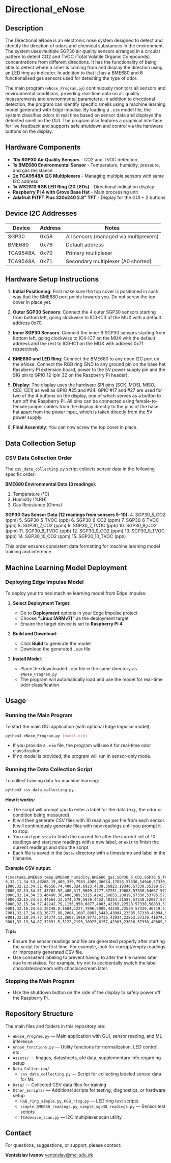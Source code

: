 # Directional_eNose

## Description

The Directional eNose is an electronic nose system designed to detect and identify the direction of odors and chemical substances in the environment. The system uses multiple SGP30 air quality sensors arranged in a circular pattern to detect CO2 and TVOC (Total Volatile Organic Compounds) concentrations from different directions. It has the functionality of being able to detect where a smell is coming from and display the direction using an LED ring as indicator. In addition to that it has a BME680 and 6 functionalised gas sensors used for detecting the type of odor.

The main program (`eNose_Program.py`) continuously monitors all sensors and environmental conditions, providing real-time data on air quality measurements and environmental parameters. In addition to directional detection, the program can identify specific smells using a machine learning model generated with Edge Impulse. By loading a `.eim` model file, the system classifies odors in real time based on sensor data and displays the detected smell on the GUI. The program also features a graphical interface for live feedback and supports safe shutdown and control via the hardware buttons on the display.

## Hardware Components

- **10x SGP30 Air Quality Sensors** - CO2 and TVOC detection
- **1x BME680 Environmental Sensor** - Temperature, humidity, pressure, and gas resistance
- **2x TCA9548A I2C Multiplexers** - Managing multiple sensors with same I2C address
- **1x WS2813 RGB LED Ring (20 LEDs)** - Directional indication display
- **Raspberry Pi 4 with Grove Base Hat** - Main processing unit
- **Adafruit PiTFT Plus 320x240 2.8" TFT** - Display for the GUI + 2 buttons

## Device I2C Addresses

| Device | Address | Notes |
|--------|---------|-------|
| SGP30 | 0x58 | All sensors (managed via multiplexers) |
| BME680 | 0x76 | Default address |
| TCA9548A | 0x70 | Primary multiplexer |
| TCA9548A | 0x71 | Secondary multiplexer (A0 shorted) |

## Hardware Setup Instructions

1. **Initial Positioning**: First make sure the top cover is positioned in such way that the BME680 port points towards you. Do not screw the top cover in place yet.

2. **Outer SGP30 Sensors**: Connect the 4 outer SGP30 sensors starting from bottom left, going clockwise to IC0-IC3 of the MUX with a default address 0x70.

3. **Inner SGP30 Sensors**: Connect the inner 6 SGP30 sensors starting from bottom left, going clockwise to IC4-IC7 on the MUX with the default address and the rest to IC0-IC1 on the MUX with address 0x71 respectively.

4. **BME680 and LED Ring**: Connect the BME680 to any open I2C port on the eNose. Connect the RGB ring GND to any ground pin on the base hat Raspberry Pi extension board, power to the 5V power supply pin and the SIG pin to GPIO 12 (pin 32 on the Raspberry Pi header).

5. **Display**: The display uses the hardware SPI pins (SCK, MOSI, MISO, CE0, CE1) as well as GPIO
#25 and #24. GPIO #17 and #27 are used for two of the 4 buttons on the display, one of which serves as a button to turn off the Raspberry Pi. All pins can be connected using female-to-female jumper cables from the display directly to the pins of the base hat apart from the power input, which is taken directly from the 5V power supply.

6. **Final Assembly**: You can now screw the top cover in place.

## Data Collection Setup

### CSV Data Collection Order

The `csv_data_collecting.py` script collects sensor data in the following specific order:

**BME680 Environmental Data (3 readings):**
1. Temperature (°C)
2. Humidity (%RH)
3. Gas Resistance (Ohms)

**SGP30 Gas Sensor Data (12 readings from sensors 5-10):**
4. SGP30_5_CO2 (ppm)
5. SGP30_5_TVOC (ppb)
6. SGP30_6_CO2 (ppm)
7. SGP30_6_TVOC (ppb)
8. SGP30_7_CO2 (ppm)
9. SGP30_7_TVOC (ppb)
10. SGP30_8_CO2 (ppm)
11. SGP30_8_TVOC (ppb)
12. SGP30_9_CO2 (ppm)
13. SGP30_9_TVOC (ppb)
14. SGP30_10_CO2 (ppm)
15. SGP30_10_TVOC (ppb)

This order ensures consistent data formatting for machine learning model training and inference.

## Machine Learning Model Deployment

### Deploying Edge Impulse Model

To deploy your trained machine learning model from Edge Impulse:

1. **Select Deployment Target**: 
   - Go to **Deployment** options in your Edge Impulse project
   - Choose **"Linux (ARMv7)"** as the deployment target
   - Ensure the target device is set to **Raspberry Pi 4**

2. **Build and Download**:
   - Click **Build** to generate the model
   - Download the generated `.eim` file

3. **Install Model**:
   - Place the downloaded `.eim` file in the same directory as `eNose_Program.py`
   - The program will automatically load and use the model for real-time odor classification

## Usage

### Running the Main Program

To start the main GUI application (with optional Edge Impulse model):

```bash
python3 eNose_Program.py [model.eim]
```

- If you provide a `.eim` file, the program will use it for real-time odor classification.
- If no model is provided, the program will run in sensor-only mode.

### Running the Data Collection Script

To collect training data for machine learning:

```bash
python3 csv_data_collecting.py
```

**How it works:**
- The script will prompt you to enter a label for the data (e.g., the odor or condition being measured).
- It will then generate CSV files with 10 readings per file from each sensor. It will continuously generate files with new readings until you prompt it to stop.
- You can type `stop` to finish the current file after the current set of 10 readings and start new readings with a new label, or `exit` to finish the current readings and stop the script.
- Each file is saved in the `Data/` directory with a timestamp and label in the filename.

**Example CSV output:**

```
timestamp,BME680_temp,BME680_humidity,BME680_gas,SGP30_5_CO2,SGP30_5_TVOC,SGP30_6_CO2,SGP30_6_TVOC,SGP30_7_CO2,SGP30_7_TVOC,SGP30_8_CO2,SGP30_8_TVOC,SGP30_9_CO2,SGP30_9_TVOC,SGP30_10_CO2,SGP30_10_TVOC
0,32.11,34.53,49268.19,400,339,7983,4989,36654,17858,57330,54946,57330,57630,9512,6980
1000,32.12,34.51,48556.74,400,324,6923,4738,36923,18346,57330,55399,57330,57142,9373,6915
2000,32.13,34.51,47702.57,400,317,5609,4277,37251,19008,57330,54667,57330,57734,9547,7025
3000,32.14,34.53,46490.36,400,389,5325,4242,38653,20019,57330,53795,57330,58292,10323,7644
4000,32.15,34.53,44664.33,574,578,5939,4452,40354,21587,57330,52087,57330,59024,11070,8139
5000,32.15,34.57,42242.79,1156,950,6877,4803,42263,22528,57330,50833,57330,59303,11325,8308
6001,32.16,34.63,39248.0,1684,1227,7896,5089,43248,23539,57330,46719,57330,59442,11354,8387
7001,32.17,34.68,36777.88,2064,1607,8887,5440,43904,23505,57330,43094,57330,60000,11528,8545
8001,32.18,34.77,34374.13,2607,1910,9773,5736,43934,23853,57330,41874,57330,60000,12442,9006
9001,32.19,34.87,32691.5,3122,2193,10925,6157,42383,23016,57330,40689,57330,60000,14192,9749
```

**Tips:**
- Ensure the sensor readings and file are generated properly after starting the script for the first time. For example, look for corrupt/empty readings or improperly generated CSV file.
- Use consistent labeling to prevent having to alter the file names later due to mistakes. For example, try not to accidentally switch the label chocolateicecream with chocoicecream later.

### Stopping the Main Program

- Use the shutdown button on the side of the display to safely power off the Raspberry Pi.

## Repository Structure

The main files and folders in this repository are:

- `eNose_Program.py` — Main application with GUI, sensor reading, and ML inference
- `enose_functions.py` — Utility functions for normalization, LED control, etc.
- `Assets/` — Images, datasheets, old data, supplementary info regarding setup
- `Data_Collection/`
    - `csv_data_collecting.py` — Script for collecting labeled sensor data for ML
- `Data/` — Collected CSV data files for training
- `Other_Scripts/` — Additional scripts for testing, diagnostics, or hardware setup
    - `RGB_ring_simple.py`, `RGB_ring.py` — LED ring test scripts
    - `simple_BME680_readings.py`, `simple_sgp30_readings.py` — Sensor test scripts
    - `TCAdevice_scan.py` — I2C multiplexer scan utility

## Contact

For questions, suggestions, or support, please contact:

**Ventsislav Ivanov**
ventsislav@mci.sdu.dk